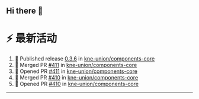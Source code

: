 ## Hi there 👋

<!--

**Here are some ideas to get you started:**

🙋‍♀️ A short introduction - what is your organization all about?
🌈 Contribution guidelines - how can the community get involved?
👩‍💻 Useful resources - where can the community find your docs? Is there anything else the community should know?
🍿 Fun facts - what does your team eat for breakfast?
🧙 Remember, you can do mighty things with the power of [Markdown](https://docs.github.com/github/writing-on-github/getting-started-with-writing-and-formatting-on-github/basic-writing-and-formatting-syntax)
-->


# ⚡ 最新活动

<!--START_SECTION:activity-->
1. 🚀 Published release [0.3.6](https://github.com/kne-union/components-core/releases/tag/0.3.6) in [kne-union/components-core](https://github.com/kne-union/components-core)
2. 🎉 Merged PR [#411](https://github.com/kne-union/components-core/pull/411) in [kne-union/components-core](https://github.com/kne-union/components-core)
3. 💪 Opened PR [#411](https://github.com/kne-union/components-core/pull/411) in [kne-union/components-core](https://github.com/kne-union/components-core)
4. 🎉 Merged PR [#410](https://github.com/kne-union/components-core/pull/410) in [kne-union/components-core](https://github.com/kne-union/components-core)
5. 💪 Opened PR [#410](https://github.com/kne-union/components-core/pull/410) in [kne-union/components-core](https://github.com/kne-union/components-core)
<!--END_SECTION:activity-->

---
